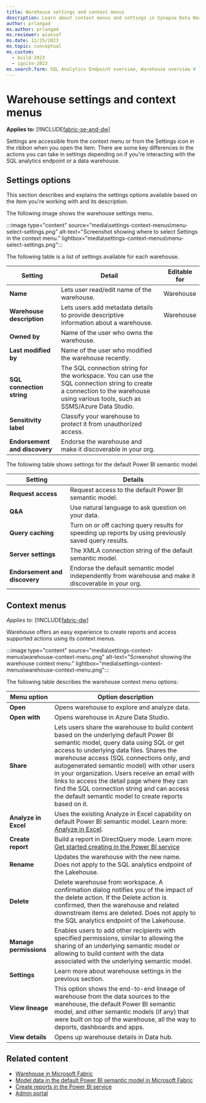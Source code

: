```yaml
---
title: Warehouse settings and context menus
description: Learn about context menus and settings in Synapse Data Warehouse in Microsoft Fabric.
author: prlangad
ms.author: prlangad
ms.reviewer: wiassaf
ms.date: 11/15/2023
ms.topic: conceptual
ms.custom:
  - build-2023
  - ignite-2023
ms.search.form: SQL Analytics Endpoint overview, Warehouse overview # This article's title should not change. If so, contact engineering.
---
```

# Warehouse settings and context menus

**Applies to:** [!INCLUDE[fabric-se-and-dw](includes/applies-to-version/fabric-se-and-dw.md)]

Settings are accessible from the context menu or from the Settings icon in the ribbon when you open the item. There are some key differences in the actions you can take in settings depending on if you're interacting with the SQL analytics endpoint or a data warehouse.

## Settings options

This section describes and explains the settings options available based on the item you're working with and its description.

The following image shows the warehouse settings menu.

:::image type="content" source="media\settings-context-menus\menu-select-settings.png" alt-text="Screenshot showing where to select Settings in the context menu." lightbox="media\settings-context-menus\menu-select-settings.png":::

The following table is a list of settings available for each warehouse.

| **Setting** | **Detail** | **Editable for** |
|---|---|---|
| **Name** | Lets user read/edit name of the warehouse. | Warehouse |
| **Warehouse description** | Lets users add metadata details to provide descriptive information about a warehouse. | Warehouse |
| **Owned by** | Name of the user who owns the warehouse. | |
| **Last modified by** | Name of the user who modified the warehouse recently. | |
| **SQL connection string** | The SQL connection string for the workspace. You can use the SQL connection string to create a connection to the warehouse using various tools, such as SSMS/Azure Data Studio. | |
| **Sensitivity label** | Classify your warehouse to protect it from unauthorized access. | |
| **Endorsement and discovery** | Endorse the warehouse and make it discoverable in your org. |


The following table shows settings for the default Power BI semantic model.

| **Setting** | **Details** |
|---|---|
| **Request access** | Request access to the default Power BI semantic model. |
| **Q&A** | Use natural language to ask question on your data. |
| **Query caching** | Turn on or off caching query results for speeding up reports by using previously saved query results. |
| **Server settings** | The XMLA connection string of the default semantic model. |
| **Endorsement and discovery** | Endorse the default semantic model independently from warehouse and make it discoverable in your org. |


## Context menus

*Applies to:* [!INCLUDE[fabric-dw](includes/applies-to-version/fabric-dw.md)]

Warehouse offers an easy experience to create reports and access supported actions using its context menus.

:::image type="content" source="media\settings-context-menus\warehouse-context-menu.png" alt-text="Screenshot showing the warehouse context menu." lightbox="media\settings-context-menus\warehouse-context-menu.png":::

The following table describes the warehouse context menu options:

| **Menu option** | **Option description** |
|---|---|
| **Open** | Opens warehouse to explore and analyze data. |
| **Open with** | Opens warehouse in Azure Data Studio. |
| **Share** | Lets users share the warehouse to build content based on the underlying default Power BI semantic model, query data using SQL or get access to underlying data files. Shares the warehouse access (SQL connections only, and autogenerated semantic model) with other users in your organization. Users receive an email with links to access the detail page where they can find the SQL connection string and can access the default semantic model to create reports based on it. |
| **Analyze in Excel** | Uses the existing Analyze in Excel capability on default Power BI semantic model. Learn more: [Analyze in Excel](/power-bi/collaborate-share/service-analyze-in-excel). |
| **Create report** | Build a report in DirectQuery mode. Learn more: [Get started creating in the Power BI service](/power-bi/fundamentals/service-get-started) |
| **Rename** | Updates the warehouse with the new name. Does not apply to the SQL analytics endpoint of the Lakehouse. |
| **Delete** | Delete warehouse from workspace. A confirmation dialog notifies you of the impact of the delete action. If the Delete action is confirmed, then the warehouse and related downstream items are deleted. Does not apply to the SQL analytics endpoint of the Lakehouse.|
| **Manage permissions** | Enables users to add other recipients with specified permissions, similar to allowing the sharing of an underlying semantic model or allowing to build content with the data associated with the underlying semantic model. |
| **Settings** | Learn more about warehouse settings in the previous section. |
| **View lineage** | This option shows the end-to-end lineage of warehouse from the data sources to the warehouse, the default Power BI semantic model, and other semantic models (if any) that were built on top of the warehouse, all the way to deports, dashboards and apps. |
| **View details** | Opens up warehouse details in Data hub. | 

## Related content

- [Warehouse in Microsoft Fabric](data-warehousing.md#synapse-data-warehouse)
- [Model data in the default Power BI semantic model in Microsoft Fabric](default-power-bi-semantic-model.md)
- [Create reports in the Power BI service](reports-power-bi-service.md)
- [Admin portal](../admin/admin-center.md)
